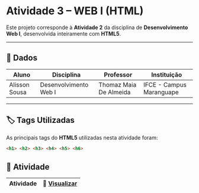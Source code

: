 # Atividade 3 – WEB I (HTML)

Este projeto corresponde à **Atividade 2** da disciplina de **Desenvolvimento Web I**, desenvolvida inteiramente com **HTML5**.  
  

---

## 📖 Dados  

| Aluno                           | Disciplina              | Professor                  | Instituição              |
|--------------------------------|-------------------------|----------------------------|--------------------------|
| Alisson Sousa | Desenvolvimento Web I  | Thomaz Maia De Almeida     | IFCE - Campus Maranguape |

---

## 🏷️ Tags Utilizadas  

As principais tags do **HTML5** utilizadas nesta atividade foram:  

```html
<h1> <h2> <h3> <h4> <h5> <h6>
```
## 📂 Atividade

| Atividade |🔗 [Visualizar](https://alissonsco.github.io/Atividade-Web-3/) |
|-----------|---------------------------------------------------------------|
